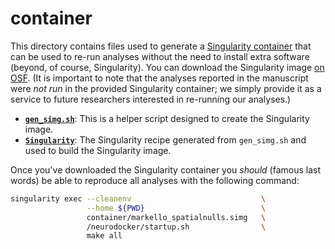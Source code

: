 # container

This directory contains files used to generate a [Singularity container](https://sylabs.io/docs/) that can be used to re-run analyses without the need to install extra software (beyond, of course, Singularity).
You can download the Singularity image [on OSF](https://osf.io/za7fn/).
(It is important to note that the analyses reported in the manuscript were *not run* in the provided Singularity container; we simply provide it as a service to future researchers interested in re-running our analyses.)

- [**`gen_simg.sh`**](./gen_simg.sh): This is a helper script designed to create the Singularity image.
- [**`Singularity`**](./Singularity): The Singularity recipe generated from `gen_simg.sh` and used to build the Singularity image.

Once you've downloaded the Singularity container you _should_ (famous last words) be able to reproduce all analyses with the following command:

```bash
singularity exec --cleanenv                             \
                 --home ${PWD}                          \
                 container/markello_spatialnulls.simg   \
                 /neurodocker/startup.sh                \
                 make all
```
